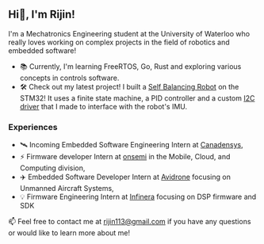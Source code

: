 ## Hi👋, I'm Rijin!
I'm a Mechatronics Engineering student at the University of Waterloo who really loves working on complex projects in the field of robotics and embedded software!

- 📚 Currently, I'm learning FreeRTOS, Go, Rust and exploring various concepts in controls software. 
- 🛠️ Check out my latest project! I built a [Self Balancing Robot](https://github.com/rijin113/Self_Balancing_Robot) on the STM32! It uses a finite state machine, a PID controller and a custom [I2C driver](https://github.com/rijin113/MPU6050_I2C_Driver) that I made to interface with the robot's IMU.

### Experiences
- 🛰️  Incoming Embedded Software Engineering Intern at [Canadensys](https://www.canadensys.com/),
- ⚡  Firmware developer Intern at [onsemi](https://www.onsemi.com/) in the Mobile, Cloud, and Computing division,
- ✈️  Embedded Software Developer Intern at [Avidrone](https://avidrone.com/) focusing on Unmanned Aircraft Systems,
- 💡  Firmware Engineering Intern at [Infinera](https://www.infinera.com/) focusing on DSP firmware and SDK

📫 Feel free to contact me at rijin113@gmail.com if you have any questions or would like to learn more about me!

<!--
- 🔭 I’m currently working on ...
- 🌱 I’m currently learning ROS, 
- 👯 I’m looking to collaborate on ...
- 🤔 I’m looking for help with ...
- 💬 Ask me about ...
- 📫 How to reach me: rijin113@gmail.com
- 😄 Pronouns: ...
- ⚡ Fun fact: ...
-->
